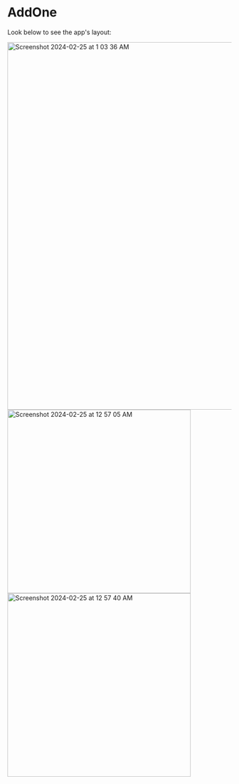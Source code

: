 # AddOne
Look below to see the app's layout:

<img width="825" alt="Screenshot 2024-02-25 at 1 03 36 AM" src="https://github.com/smkilaru213/AddOne/assets/160697161/2da9c0cb-9965-412b-9527-c13251733e0c">
<img width="412" alt="Screenshot 2024-02-25 at 12 57 05 AM" src="https://github.com/smkilaru213/AddOne/assets/160697161/64cf9ae9-2383-4da6-9123-59fcb36bf20f">
<img width="412" alt="Screenshot 2024-02-25 at 12 57 40 AM" src="https://github.com/smkilaru213/AddOne/assets/160697161/b574c606-5deb-4660-8e0e-1b2303f2bbef">
